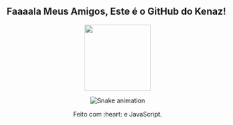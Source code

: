 ## Faaaala Meus Amigos, Este é o GitHub do Kenaz!


<div align="center">
  <a href="https://github.com/Kenazfs">
    <img height="150em" src="https://github-readme-stats.vercel.app/api?username=Kenazfs&count_private=true&include_all_commits=true&show_icons=true&theme=dracula&hide_border=false&show_owner=true"/>
    
  </a>
</div>


<div align="center">

  ![Snake animation](https://github.com/danielbped/danielbped/blob/output/github-contribution-grid-snake.svg)
  
</div>

<div align="center">
  <p>Feito com :heart: e JavaScript.</p>
</div>
